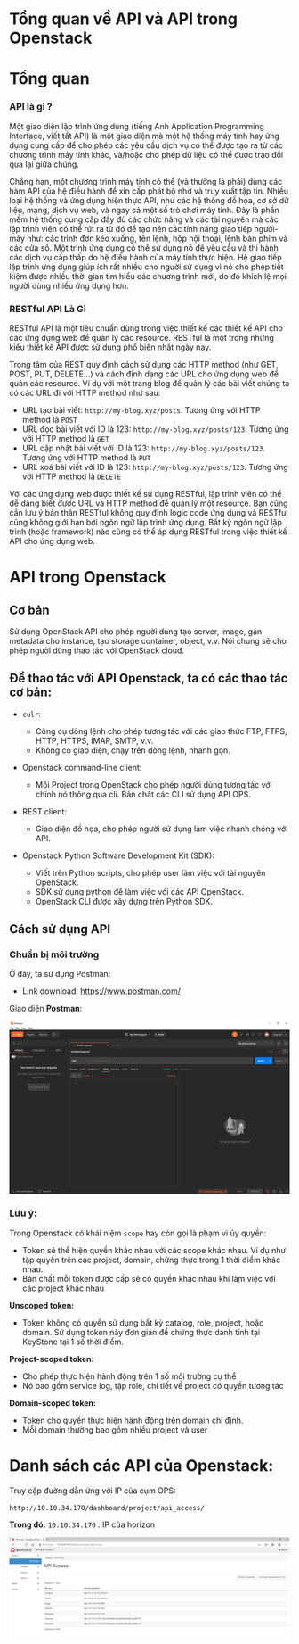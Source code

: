 # Tổng quan về API và API trong Openstack

# Tổng quan
### API là gì ?
Một giao diện lập trình ứng dụng (tiếng Anh Application Programming Interface, viết tắt API) là một giao diện mà một hệ thống máy tính hay ứng dụng cung cấp để cho phép các yêu cầu dịch vụ có thể được tạo ra từ các chương trình máy tính khác, và/hoặc cho phép dữ liệu có thể được trao đổi qua lại giữa chúng.

Chẳng hạn, một chương trình máy tính có thể (và thường là phải) dùng các hàm API của hệ điều hành để xin cấp phát bộ nhớ và truy xuất tập tin. Nhiều loại hệ thống và ứng dụng hiện thực API, như các hệ thống đồ họa, cơ sở dữ liệu, mạng, dịch vụ web, và ngay cả một số trò chơi máy tính. Đây là phần mềm hệ thống cung cấp đầy đủ các chức năng và các tài nguyên mà các lập trình viên có thể rút ra từ đó để tạo nên các tính năng giao tiếp người- máy như: các trình đơn kéo xuống, tên lệnh, hộp hội thoại, lệnh bàn phím và các cửa sổ. Một trình ứng dụng có thể sử dụng nó để yêu cầu và thi hành các dịch vụ cấp thấp do hệ điều hành của máy tính thực hiện. Hệ giao tiếp lập trình ứng dụng giúp ích rất nhiều cho người sử dụng vì nó cho phép tiết kiệm được nhiều thời gian tìm hiểu các chương trình mới, do đó khích lệ mọi người dùng nhiều ứng dụng hơn.

### RESTful API Là Gì
RESTful API là một tiêu chuẩn dùng trong việc thiết kế các thiết kế API cho các ứng dụng web để quản lý các resource. RESTful là một trong những kiểu thiết kế API được sử dụng phổ biến nhất ngày nay.

Trọng tâm của REST quy định cách sử dụng các HTTP method (như GET, POST, PUT, DELETE...) và cách định dạng các URL cho ứng dụng web để quản các resource. Ví dụ với một trang blog để quản lý các bài viết chúng ta có các URL đi với HTTP method như sau:

- URL tạo bài viết: `http://my-blog.xyz/posts`. Tương ứng với HTTP method là `POST`
- URL đọc bài viết với ID là 123: `http://my-blog.xyz/posts/123`. Tương ứng với HTTP method là `GET`
- URL cập nhật bài viết với ID là 123: `http://my-blog.xyz/posts/123`. Tương ứng với HTTP method là `PUT`
- URL xoá bài viết với ID là 123: `http://my-blog.xyz/posts/123`. Tương ứng với HTTP method là `DELETE`

Với các ứng dụng web được thiết kế sử dụng RESTful, lập trình viên có thể dễ dàng biết được URL và HTTP method để quản lý một resource. Bạn cũng cần lưu ý bản thân RESTful không quy định logic code ứng dụng và RESTful cũng không giới hạn bởi ngôn ngữ lập trình ứng dụng. Bất kỳ ngôn ngữ lập trình (hoặc framework) nào cũng có thể áp dụng RESTful trong việc thiết kế API cho ứng dụng web.

# API trong Openstack
## Cơ bản
Sử dụng OpenStack API cho phép người dùng tạo server, image, gán metadata cho instance, tạo storage container, object, v.v. Nói chung sẽ cho phép người dùng thao tác với OpenStack cloud.

## Để thao tác với API Openstack, ta có các thao tác cơ bản:
- `culr`:
    - Công cụ dòng lệnh cho phép tương tác với các giao thức FTP, FTPS, HTTP, HTTPS, IMAP, SMTP, v.v.
    - Không có giao diện, chạy trên dòng lệnh, nhanh gọn.

- Openstack command-line client:
    - Mỗi Project trong OpenStack cho phép người dùng tương tác với chính nó thông qua cli. Bản chất các CLI sử dụng API OPS.

- REST client:
    - Giao diện đồ họa, cho phép người sử dụng làm việc nhanh chóng với API.

- Openstack Python Software Development Kit (SDK):
    - Viết trên Python scripts, cho phép user làm việc với tài nguyên OpenStack.
    - SDK sử dụng python để làm việc với các API OpenStack.
    - OpenStack CLI được xây dựng trên Python SDK.

## Cách sử dụng API
### Chuẩn bị môi trường
Ở đây, ta sử dụng Postman:
- Link download: https://www.postman.com/

Giao diện **Postman**:

<img src="..\images\api-ops\Screenshot_2.png">

### **Lưu ý:**
Trong Openstack có khái niệm `scope` hay còn gọi là phạm vi ủy quyền:
- Token sẽ thể hiện quyền khác nhau với các scope khác nhau. Ví dụ như tập quyền trên các project, domain, chứng thực trong 1 thời điểm khác nhau.
- Bản chất mỗi token được cấp sẽ có quyền khác nhau khi làm việc với các project khác nhau

**Unscoped token:**
- Token không có quyền sử dụng bất kỳ catalog, role, project, hoặc domain. Sử dụng token này đơn giản để chứng thực danh tính tại KeyStone tại 1 số thời điểm.

**Project-scoped token:**
- Cho phép thực hiện hành động trên 1 số môi trường cụ thể
- Nó bao gồm service log, tập role, chi tiết về project có quyền tương tác

**Domain-scoped token:**
- Token cho quyền thực hiện hành động trên domain chỉ định.
- Mỗi domain thường bao gồm nhiều project và user

# Danh sách các API của Openstack:
Truy cập đường dẫn ứng với IP của cụm OPS:
```
http://10.10.34.170/dashboard/project/api_access/
```

**Trong đó:** `10.10.34.170` : IP của horizon

<img src="..\images\api-ops\Screenshot_1.png">